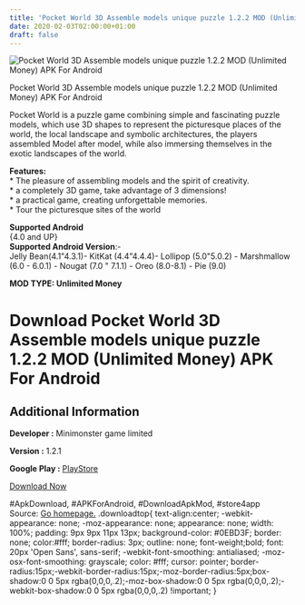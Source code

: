```yaml
---
title: 'Pocket World 3D Assemble models unique puzzle 1.2.2 MOD (Unlimited Money) APK For Android'
date: 2020-02-03T02:00:00+01:00
draft: false
---
```


![Pocket World 3D Assemble models unique puzzle 1.2.2 MOD (Unlimited Money) APK For Android](https://i0.wp.com/apkhome.net/wp-content/uploads/2020/02/Pocket-World-3D-Assemble-models-unique-puzzle-1.2.2-MOD-Unlimited-Money.png "Pocket World 3D Assemble models unique puzzle 1.2.2 MOD (Unlimited Money) APK For Android")

  

Pocket World 3D Assemble models unique puzzle 1.2.2 MOD (Unlimited Money) APK For Android

Pocket World is a puzzle game combining simple and fascinating puzzle models, which use 3D shapes to represent the picturesque places of the world, the local landscape and symbolic architectures, the players assembled Model after model, while also immersing themselves in the exotic landscapes of the world.

**Features:**  
\* The pleasure of assembling models and the spirit of creativity.  
\* a completely 3D game, take advantage of 3 dimensions!  
\* a practical game, creating unforgettable memories.  
\* Tour the picturesque sites of the world

**Supported Android**  
{4.0 and UP}  
**Supported Android Version**:-  
Jelly Bean(4.1"4.3.1)- KitKat (4.4"4.4.4)- Lollipop (5.0"5.0.2) - Marshmallow (6.0 - 6.0.1) - Nougat (7.0 " 7.1.1) - Oreo (8.0-8.1) - Pie (9.0)

**MOD TYPE: Unlimited Money**

Download Pocket World 3D Assemble models unique puzzle 1.2.2 MOD (Unlimited Money) APK For Android
==================================================================================================

Additional Information
----------------------

**Developer :** Minimonster game limited

**Version :** 1.2.1

**Google Play :** [PlayStore](https://play.google.com/store/apps/details?id=com.puzzle.miniworld)

  

[Download Now](https://store4app.co/post/pocket-world-3d-assemble-models-unique-puzzle-1-2-2-mod-unlimited-money-apk-for-android_1580664768)

  
#ApkDownload, #APKForAndroid, #DownloadApkMod, #store4app  
Source: [Go homepage.](https://store4app.co/post/pocket-world-3d-assemble-models-unique-puzzle-1-2-2-mod-unlimited-money-apk-for-android_1580664768) .downloadtop{ text-align:center; -webkit-appearance: none; -moz-appearance: none; appearance: none; width: 100%; padding: 9px 9px 11px 13px; background-color: #0EBD3F; border: none; color:#fff; border-radius: 3px; outline: none; font-weight;bold; font: 20px 'Open Sans', sans-serif; -webkit-font-smoothing: antialiased; -moz-osx-font-smoothing: grayscale; color: #fff; cursor: pointer; border-radius:15px;-webkit-border-radius:15px;-moz-border-radius:5px;box-shadow:0 0 5px rgba(0,0,0,.2);-moz-box-shadow:0 0 5px rgba(0,0,0,.2);-webkit-box-shadow:0 0 5px rgba(0,0,0,.2) !important; }